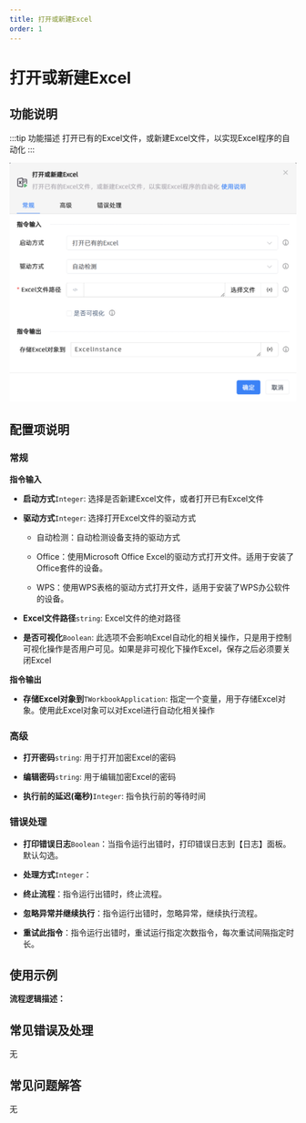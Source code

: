 ```yaml
---
title: 打开或新建Excel
order: 1
---
```


# 打开或新建Excel

## 功能说明

:::tip 功能描述
打开已有的Excel文件，或新建Excel文件，以实现Excel程序的自动化
:::

![打开或新建Excel](../../../assets/打开或新建Excel_command.png)

## 配置项说明

### 常规

**指令输入**

- **启动方式**`Integer`: 选择是否新建Excel文件，或者打开已有Excel文件

- **驱动方式**`Integer`: 选择打开Excel文件的驱动方式

    - 自动检测：自动检测设备支持的驱动方式

    - Office：使用Microsoft Office Excel的驱动方式打开文件。适用于安装了Office套件的设备。

    - WPS：使用WPS表格的驱动方式打开文件，适用于安装了WPS办公软件的设备。

- **Excel文件路径**`string`: Excel文件的绝对路径

- **是否可视化**`Boolean`: 此选项不会影响Excel自动化的相关操作，只是用于控制可视化操作是否用户可见。如果是非可视化下操作Excel，保存之后必须要关闭Excel


**指令输出**

- **存储Excel对象到**`TWorkbookApplication`: 指定一个变量，用于存储Excel对象。使用此Excel对象可以对Excel进行自动化相关操作

### 高级

- **打开密码**`string`: 用于打开加密Excel的密码

- **编辑密码**`string`: 用于编辑加密Excel的密码

- **执行前的延迟(毫秒)**`Integer`: 指令执行前的等待时间

### 错误处理

- **打印错误日志**`Boolean`：当指令运行出错时，打印错误日志到【日志】面板。默认勾选。

- **处理方式**`Integer`：

 - **终止流程**：指令运行出错时，终止流程。

 - **忽略异常并继续执行**：指令运行出错时，忽略异常，继续执行流程。

 - **重试此指令**：指令运行出错时，重试运行指定次数指令，每次重试间隔指定时长。

## 使用示例

**流程逻辑描述：** 

## 常见错误及处理

无

## 常见问题解答

无

